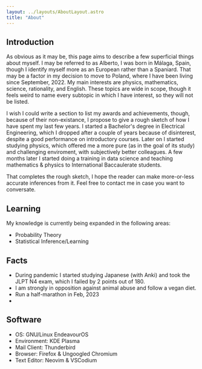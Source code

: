 ```yaml
---
layout: ../layouts/AboutLayout.astro
title: "About"
---
```


## Introduction

As obvious as it may be, this page aims to describe a few superficial things about myself. I may be referred to as Alberto, I was born in Málaga, Spain, though I identify myself more as an European rather than a Spaniard. That may be a factor in my decision to move to Poland, where I have been living since September, 2022. My main interests are physics, mathematics, science, rationality, and English. These topics are wide in scope, though it feels weird to name every subtopic in which I have interest, so they will not be listed.

I wish I could write a section to list my awards and achievements, though, because of their non-existance, I propose to give a rough sketch of how I have spent my last few years. I started a Bachelor's degree in Electrical Engineering, which I dropped after a couple of years because of disinterest, despite a good performance on introductory courses. Later on I started studying physics, which offered me a more pure (as in the goal of its study) and challenging enviroment, with subjectively better colleagues. A few months later I started doing a training in data science and teaching mathematics & physics to International Baccaulerate students.

That completes the rough sketch, I hope the reader can make more-or-less accurate inferences from it. Feel free to contact me in case you want to conversate.

## Learning

My knowledge is currently being expanded in the following areas:

- Probability Theory
- Statistical Inference/Learning

## Facts

- During pandemic I started studying Japanese (with Anki) and took the JLPT N4 exam, which I failed by 2 points out of 180.
- I am strongly in opposition against animal abuse and follow a vegan diet.
- Run a half-marathon in Feb, 2023
-

## Software

- OS: GNU/Linux EndeavourOS
- Environment: KDE Plasma
- Mail Client: Thunderbird
- Browser: Firefox & Ungoogled Chromium
- Text Editor: Neovim & VSCodium
